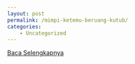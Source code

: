 ```yaml
---
layout: post
permalink: /mimpi-ketemu-beruang-kutub/
categories:
    - Uncategorized
---
```


[Baca Selengkapnya](/07)